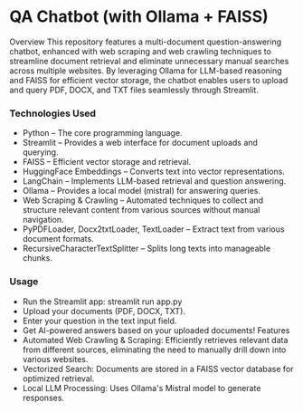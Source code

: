 # QA Chatbot (with Ollama + FAISS)
Overview
This repository features a multi-document question-answering chatbot, enhanced with web scraping and web crawling techniques to streamline document retrieval and eliminate unnecessary manual searches across multiple websites. By leveraging Ollama for LLM-based reasoning and FAISS for efficient vector storage, the chatbot enables users to upload and query PDF, DOCX, and TXT files seamlessly through Streamlit.

### Technologies Used
- Python – The core programming language.
- Streamlit – Provides a web interface for document uploads and querying.
- FAISS – Efficient vector storage and retrieval.
- HuggingFace Embeddings – Converts text into vector representations.
- LangChain – Implements LLM-based retrieval and question answering.
- Ollama – Provides a local model (mistral) for answering queries.
- Web Scraping & Crawling – Automated techniques to collect and structure relevant content from various sources without manual navigation.
- PyPDFLoader, Docx2txtLoader, TextLoader – Extract text from various document formats.
- RecursiveCharacterTextSplitter – Splits long texts into manageable chunks.


### Usage
- Run the Streamlit app:
streamlit run app.py
- Upload your documents (PDF, DOCX, TXT).
- Enter your question in the text input field.
- Get AI-powered answers based on your uploaded documents!
Features
- Automated Web Crawling & Scraping: Efficiently retrieves relevant data from different sources, eliminating the need to manually drill down into various websites.
- Vectorized Search: Documents are stored in a FAISS vector database for optimized retrieval.
- Local LLM Processing: Uses Ollama's Mistral model to generate responses.
